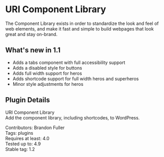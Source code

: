 # URI Component Library

The Component Library exists in order to standardize the look and feel of web elements, and make it fast and simple to build webpages that look great and stay on-brand.

## What's new in 1.1

* Adds a tabs component with full accessibility support
* Adds a disabled style for buttons
* Adds full width support for heros
* Adds shortcode support for full width heros and superheros
* Minor style adjustments for heros

## Plugin Details

URI Component Library  
Add the component library, including shortcodes, to WordPress.  

Contributors: Brandon Fuller  
Tags: plugins  
Requires at least: 4.0  
Tested up to: 4.9  
Stable tag: 1.2  